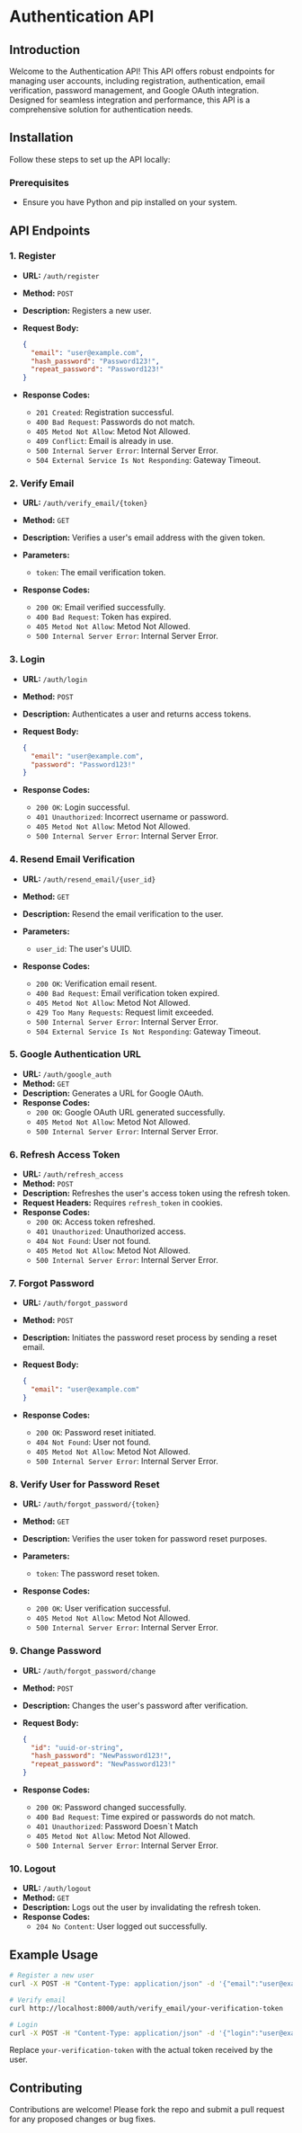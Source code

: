 # Authentication API

## Introduction

Welcome to the Authentication API! This API offers robust endpoints for managing user accounts, including registration, authentication, email verification, password management, and Google OAuth integration. Designed for seamless integration and performance, this API is a comprehensive solution for authentication needs.

## Installation

Follow these steps to set up the API locally:

### Prerequisites

- Ensure you have Python and pip installed on your system.

## API Endpoints

### 1. Register

- **URL:** `/auth/register`
- **Method:** `POST`
- **Description:** Registers a new user.
- **Request Body:**

  ```json
  {
    "email": "user@example.com",
    "hash_password": "Password123!",
    "repeat_password": "Password123!"
  }
  ```
  
- **Response Codes:**
  - `201 Created`: Registration successful.
  - `400 Bad Request`: Passwords do not match.
  - `405 Metod Not Allow`: Metod Not Allowed.
  - `409 Conflict`: Email is already in use.
  - `500 Internal Server Error`: Internal Server Error.
  - `504 External Service Is Not Responding`: Gateway Timeout.

### 2. Verify Email

- **URL:** `/auth/verify_email/{token}`
- **Method:** `GET`
- **Description:** Verifies a user's email address with the given token.
- **Parameters:**

  - `token`: The email verification token.

- **Response Codes:**
  - `200 OK`: Email verified successfully.
  - `400 Bad Request`: Token has expired.
  - `405 Metod Not Allow`: Metod Not Allowed.
  - `500 Internal Server Error`: Internal Server Error.

### 3. Login

- **URL:** `/auth/login`
- **Method:** `POST`
- **Description:** Authenticates a user and returns access tokens.
- **Request Body:**

  ```json
  {
    "email": "user@example.com",
    "password": "Password123!"
  }
  ```
  
- **Response Codes:**
  - `200 OK`: Login successful.
  - `401 Unauthorized`: Incorrect username or password.
  - `405 Metod Not Allow`: Metod Not Allowed.
  - `500 Internal Server Error`: Internal Server Error.

### 4. Resend Email Verification

- **URL:** `/auth/resend_email/{user_id}`
- **Method:** `GET`
- **Description:** Resend the email verification to the user.
- **Parameters:**

  - `user_id`: The user's UUID.

- **Response Codes:**
  - `200 OK`: Verification email resent.
  - `400 Bad Request`: Email verification token expired.
  - `405 Metod Not Allow`: Metod Not Allowed.
  - `429 Too Many Requests`: Request limit exceeded.
  - `500 Internal Server Error`: Internal Server Error.
  - `504 External Service Is Not Responding`: Gateway Timeout.

### 5. Google Authentication URL

- **URL:** `/auth/google_auth`
- **Method:** `GET`
- **Description:** Generates a URL for Google OAuth.
- **Response Codes:**
  - `200 OK`: Google OAuth URL generated successfully.
  - `405 Metod Not Allow`: Metod Not Allowed.
  - `500 Internal Server Error`: Internal Server Error.

### 6. Refresh Access Token

- **URL:** `/auth/refresh_access`
- **Method:** `POST`
- **Description:** Refreshes the user's access token using the refresh token.
- **Request Headers:** Requires `refresh_token` in cookies.
- **Response Codes:**
  - `200 OK`: Access token refreshed.
  - `401 Unauthorized`: Unauthorized access.
  - `404 Not Found`: User not found.
  - `405 Metod Not Allow`: Metod Not Allowed.
  - `500 Internal Server Error`: Internal Server Error.

### 7. Forgot Password

- **URL:** `/auth/forgot_password`
- **Method:** `POST`
- **Description:** Initiates the password reset process by sending a reset email.
- **Request Body:**

  ```json
  {
    "email": "user@example.com"
  }
  ```
  
- **Response Codes:**
  - `200 OK`: Password reset initiated.
  - `404 Not Found`: User not found.
  - `405 Metod Not Allow`: Metod Not Allowed.
  - `500 Internal Server Error`: Internal Server Error.

### 8. Verify User for Password Reset

- **URL:** `/auth/forgot_password/{token}`
- **Method:** `GET`
- **Description:** Verifies the user token for password reset purposes.
- **Parameters:**

  - `token`: The password reset token.

- **Response Codes:**
  - `200 OK`: User verification successful.
  - `405 Metod Not Allow`: Metod Not Allowed.
  - `500 Internal Server Error`: Internal Server Error.

### 9. Change Password

- **URL:** `/auth/forgot_password/change`
- **Method:** `POST`
- **Description:** Changes the user's password after verification.
- **Request Body:**

  ```json
  {
    "id": "uuid-or-string",
    "hash_password": "NewPassword123!",
    "repeat_password": "NewPassword123!"
  }
  ```
  
- **Response Codes:**
  - `200 OK`: Password changed successfully.
  - `400 Bad Request`: Time expired or passwords do not match.
  - `401 Unauthorized`: Password Doesn`t Match
  - `405 Metod Not Allow`: Metod Not Allowed.
  - `500 Internal Server Error`: Internal Server Error.

### 10. Logout

- **URL:** `/auth/logout`
- **Method:** `GET`
- **Description:** Logs out the user by invalidating the refresh token.
- **Response Codes:**
  - `204 No Content`: User logged out successfully.

## Example Usage

```bash
# Register a new user
curl -X POST -H "Content-Type: application/json" -d '{"email":"user@example.com", "hash_password": "Password123!", "repeat_password": "Password123!"}' http://localhost:8000/auth/register

# Verify email
curl http://localhost:8000/auth/verify_email/your-verification-token

# Login
curl -X POST -H "Content-Type: application/json" -d '{"login":"user@example.com", "password": "Password123!"}' http://localhost:8000/auth/login
```
Replace `your-verification-token` with the actual token received by the user.

## Contributing

Contributions are welcome! Please fork the repo and submit a pull request for any proposed changes or bug fixes.
